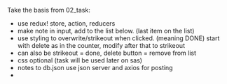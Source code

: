 Take the basis from 02_task:
- use redux! store, action, reducers
- make note in input, add to the list below. (last item on the list)
- use styling to overwrite/strikeout when clicked. (meaning DONE) start with delete as in the counter, modify after that to strikeout
- can also be strikeout = done, delete button = remove from list 
- css optional (task will be used later on sas)
- notes to db.json use json server and axios for posting
- 
